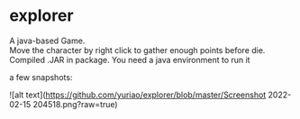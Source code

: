 # explorer
A java-based Game.\
Move the character by right click to gather enough points before die.\
Compiled .JAR in package. You need a java environment to run it

a few snapshots:

![alt text](https://github.com/yuriao/explorer/blob/master/Screenshot 2022-02-15 204518.png?raw=true)
